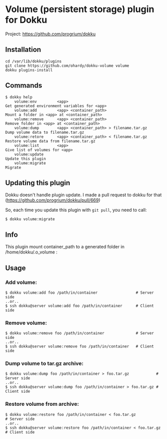 # Volume (persistent storage) plugin for Dokku

Project: https://github.com/progrium/dokku

## Installation

```
cd /var/lib/dokku/plugins
git clone https://github.com/ohardy/dokku-volume volume
dokku plugins-install
```


## Commands
```
$ dokku help
    volume:env         <app>                                         Get generated environment variables for <app>
    volume:add         <app> <container_path>                        Mount a folder in <app> at <container_path>
    volume:remove      <app> <container_path>                        Remove folder in <app> at <container_path>
    volume:dump        <app> <container_path> > filename.tar.gz      Dump volume data to filename.tar.gz
    volume:retore      <app> <container_path> < filename.tar.gz      Restore volume data from filename.tar.gz
    volume:list        <app>                                         Give list of volumes for <app>
    volume:update                                                    Update this plugin
    volume:migrate                                                   Migrate
```

## Updating this plugin
Dokku doesn't handle plugin update. I made a pull request to dokku for that (https://github.com/progrium/dokku/pull/669)

So, each time you update this plugin with `git pull`, you need to call:
```
$ dokku volume:migrate
```

## Info
This plugin mount container_path to a generated folder in /home/dokku/.o_volume :

## Usage

### Add volume:
```
$ dokku volume:add foo /path/in/container                 # Server side
..or..
$ ssh dokku@server volume:add foo /path/in/container      # Client side

```

### Remove volume:
```
$ dokku volume:remove foo /path/in/container              # Server side
..or..
$ ssh dokku@server volume:remove foo /path/in/container   # Client side

```

### Dump volume to tar.gz archive:
```
$ dokku volume:dump foo /path/in/container > foo.tar.gz            # Server side
..or..
$ ssh dokku@server volume:dump foo /path/in/container > foo.tar.gz # Client side
```

### Restore volume from archive:
```
$ dokku volume:restore foo /path/in/container < foo.tar.gz            # Server side
..or..
$ ssh dokku@server volume:restore foo /path/in/container < foo.tar.gz # Client side
```
